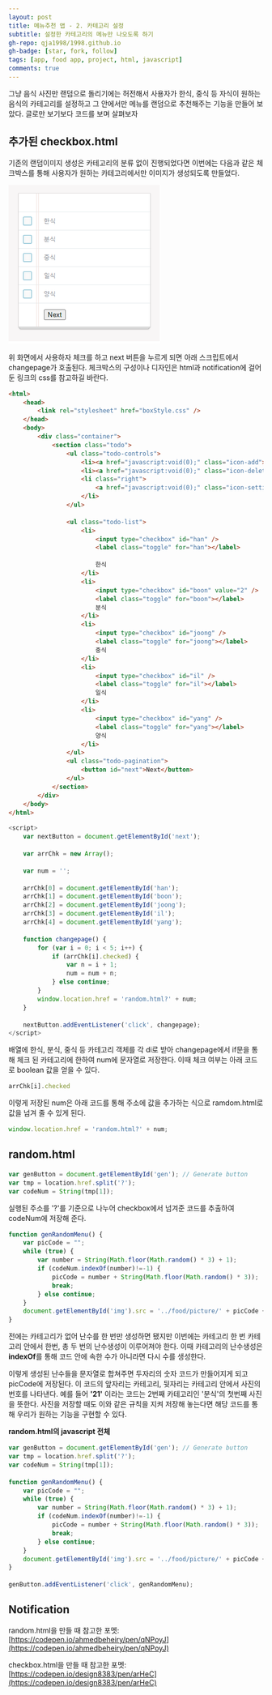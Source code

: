 ```yaml
---
layout: post
title: 메뉴추천 앱 - 2. 카테고리 설정
subtitle: 설정한 카테고리의 메뉴만 나오도록 하기
gh-repo: qja1998/1998.github.io
gh-badge: [star, fork, follow]
tags: [app, food app, project, html, javascript]
comments: true
---
```

 그냥 음식 사진만 랜덤으로 돌리기에는 허전해서 사용자가 한식, 중식 등 자식이 원하는 음식의 카테고리를 설정하고 그 안에서만 메뉴를 랜덤으로 추천해주는 기능을 만들어 보았다.
 글로만 보기보다 코드를 보며 살펴보자


## 추가된 checkbox.html

기존의 랜덤이미지 생성은 카테고리의 분류 없이 진행되었다면 이번에는 다음과 같은 체크박스를 통해 사용자가 원하는 카테고리에서만 이미지가 생성되도록 만들었다.

![check box image](/static/assets/img/blog/checkbox0.png)

위 화면에서 사용하자 체크를 하고 next 버튼을 누르게 되면 아래 스크립트에서 changepage가 호출된다.
체크박스의 구성이나 디자인은  html과 notification에 걸어둔 링크의 css를 참고하길 바란다.

```html
<html>
    <head>
        <link rel="stylesheet" href="boxStyle.css" />
    </head>
    <body>
        <div class="container">
            <section class="todo">
                <ul class="todo-controls">
                    <li><a href="javascript:void(0);" class="icon-add">Add</a></li>
                    <li><a href="javascript:void(0);" class="icon-delete">Delete</a></li>
                    <li class="right">
                        <a href="javascript:void(0);" class="icon-settings">Settings</a>
                    </li>
                </ul>

                <ul class="todo-list">
                    <li>
                        <input type="checkbox" id="han" />
                        <label class="toggle" for="han"></label>

                        한식
                    </li>
                    <li>
                        <input type="checkbox" id="boon" value="2" />
                        <label class="toggle" for="boon"></label>
                        분식
                    </li>
                    <li>
                        <input type="checkbox" id="joong" />
                        <label class="toggle" for="joong"></label>
                        중식
                    </li>
                    <li>
                        <input type="checkbox" id="il" />
                        <label class="toggle" for="il"></label>
                        일식
                    </li>
                    <li>
                        <input type="checkbox" id="yang" />
                        <label class="toggle" for="yang"></label>
                        양식
                    </li>
                </ul>
                <ul class="todo-pagination">
                    <button id="next">Next</button>
                </ul>
            </section>
        </div>
    </body>
</html>
```

```javascript
<script>
    var nextButton = document.getElementById('next');

    var arrChk = new Array();

    var num = '';

    arrChk[0] = document.getElementById('han');
    arrChk[1] = document.getElementById('boon');
    arrChk[2] = document.getElementById('joong');
    arrChk[3] = document.getElementById('il');
    arrChk[4] = document.getElementById('yang');

    function changepage() {
        for (var i = 0; i < 5; i++) {
            if (arrChk[i].checked) {
                var n = i + 1;
                num = num + n;
            } else continue;
        }
        window.location.href = 'random.html?' + num;
    }

    nextButton.addEventListener('click', changepage);
</script>
```

배열에 한식, 분식, 중식 등 카테고리 객체를 각 di로 받아 changepage에서 if문을 통해 체크 된 카테고리에 한하여 num에 문자열로 저장한다. 이때 체크 여부는 아래 코드로 boolean 값을 얻을 수 있다.
```javascript
arrChk[i].checked
```

이렇게 저장된 num은 아래 코드를 통해 주소에 값을 추가하는 식으로 ramdom.html로 값을 넘겨 줄 수 있게 된다.

```javascript
window.location.href = 'random.html?' + num;
```

## random.html

```javascript
var genButton = document.getElementById('gen'); // Generate button
var tmp = location.href.split('?');
var codeNum = String(tmp[1]);
```

실행된 주소를 '?'를 기준으로 나누어 checkbox에서 넘겨준 코드를 추출하여 codeNum에 저장해 준다.

```javascript
function genRandomMenu() {
    var picCode = "";
    while (true) {
        var number = String(Math.floor(Math.random() * 3) + 1);
        if (codeNum.indexOf(number)!=-1) {
            picCode = number + String(Math.floor(Math.random() * 3));
            break;
        } else continue;
    }
    document.getElementById('img').src = '../food/picture/' + picCode + '.png';
}
```

전에는 카테고리가 없어 난수를 한 번만 생성하면 됐지만 이번에는 카테고리 한 번 카테고리 안에서 한번, 총 두 번의 난수생성이 이루어져야 한다. 이때 카테고리의 난수생성은 **indexOf**를 통해 코드 안에 속한 수가 아니라면 다시 수를 생성한다.

이렇게 생성된 난수들을 문자열로 합쳐주면 두자리의 숫자 코드가 만들어지게 되고 picCode에 저장된다. 이 코드의 앞자리는 카테고리, 뒷자리는 카테고리 안에서 사진의 번호를 나타낸다.
예를 들어 **'21'** 이라는 코드는 2번째 카테고리인 '분식'의 첫번째 사진을 뜻한다. 사진을 저장할 때도 이와 같은 규칙을 지켜 저장해 놓는다면 해당 코드를 통해 우리가 원하는 기능을 구현할 수 있다.

**random.html의 javascript 전체**
```javascript
var genButton = document.getElementById('gen'); // Generate button
var tmp = location.href.split('?');
var codeNum = String(tmp[1]);

function genRandomMenu() {
    var picCode = "";
    while (true) {
        var number = String(Math.floor(Math.random() * 3) + 1);
        if (codeNum.indexOf(number)!=-1) {
            picCode = number + String(Math.floor(Math.random() * 3));
            break;
        } else continue;
    }
    document.getElementById('img').src = '../food/picture/' + picCode + '.png';
}
				
genButton.addEventListener('click', genRandomMenu);
```

  
    
    
## Notification

random.html을 만들 때 참고한 포멧: [https://codepen.io/ahmedbeheiry/pen/qNPoyJ](https://codepen.io/ahmedbeheiry/pen/qNPoyJ)

checkbox.html을 만들 때 참고한 포멧: [https://codepen.io/design8383/pen/arHeC](https://codepen.io/design8383/pen/arHeC)
